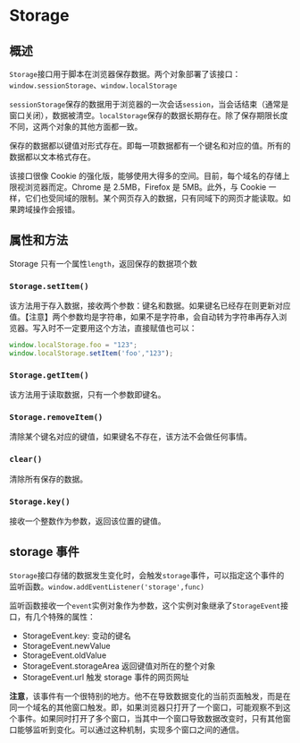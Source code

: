 # Storage

## 概述

`Storage`接口用于脚本在浏览器保存数据。两个对象部署了该接口：`window.sessionStorage`、`window.localStorage`

`sessionStorage`保存的数据用于浏览器的一次会话`session`，当会话结束（通常是窗口关闭），数据被清空。`localStorage`保存的数据长期存在。除了保存期限长度不同，这两个对象的其他方面都一致。

保存的数据都以键值对形式存在。即每一项数据都有一个键名和对应的值。所有的数据都以文本格式存在。

该接口很像 Cookie 的强化版，能够使用大得多的空间。目前，每个域名的存储上限视浏览器而定。Chrome 是 2.5MB，Firefox 是 5MB。此外，与 Cookie 一样，它们也受同域的限制。某个网页存入的数据，只有同域下的网页才能读取。如果跨域操作会报错。

## 属性和方法

Storage 只有一个属性`length`，返回保存的数据项个数

### `Storage.setItem()`

该方法用于存入数据，接收两个参数：键名和数据。如果键名已经存在则更新对应值。【注意】两个参数均是字符串，如果不是字符串，会自动转为字符串再存入浏览器。写入时不一定要用这个方法，直接赋值也可以：
```js
window.localStorage.foo = "123";
window.localStorage.setItem('foo',"123");
```

### `Storage.getItem()`

该方法用于读取数据，只有一个参数即键名。

### `Storage.removeItem()`

清除某个键名对应的键值，如果键名不存在，该方法不会做任何事情。

### `clear()`

清除所有保存的数据。

### `Storage.key()`

接收一个整数作为参数，返回该位置的键值。

## storage 事件

`Storage`接口存储的数据发生变化时，会触发`storage`事件，可以指定这个事件的监听函数。`window.addEventListener('storage',func)`

监听函数接收一个`event`实例对象作为参数，这个实例对象继承了`StorageEvent`接口，有几个特殊的属性：
- StorageEvent.key: 变动的键名
- StorageEvent.newValue
- StorageEvent.oldValue
- StorageEvent.storageArea 返回键值对所在的整个对象
- StorageEvent.url 触发 storage 事件的网页网址

**注意**，该事件有一个很特别的地方。他不在导致数据变化的当前页面触发，而是在同一个域名的其他窗口触发。即，如果浏览器只打开了一个窗口，可能观察不到这个事件。如果同时打开了多个窗口，当其中一个窗口导致数据改变时，只有其他窗口能够监听到变化。可以通过这种机制，实现多个窗口之间的通信。